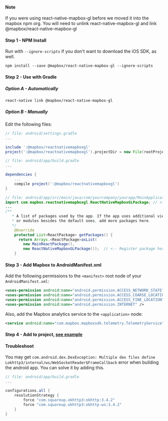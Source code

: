 #### Note

If you were using react-native-mapbox-gl before we moved it into the mapbox npm org.
You will need to unlink react-native-mapbox-gl and link @mapbox/react-native-mapbox-gl

#### Step 1 - NPM Install

Run with ```--ignore-scripts``` if you don't want to download the iOS SDK, as well.

```shell
npm install --save @mapbox/react-native-mapbox-gl --ignore-scripts
```

#### Step 2 - Use with Gradle

##### Option A - Automatically

```shell
react-native link @mapbox/react-native-mapbox-gl
```

##### Option B - Manually

Edit the following files:

```gradle
// file: android/settings.gradle
...

include ':@mapbox/reactnativemapboxgl'
project(':@mapbox/reactnativemapboxgl').projectDir = new File(rootProject.projectDir, '../node_modules/@mapbox/react-native-mapbox-gl/android')
```

```gradle
// file: android/app/build.gradle
...

dependencies {
    ...
    compile project(':@mapbox/reactnativemapboxgl')
}
```

```java
// file: android/app/src/main/java/com/yourcompany/yourapp/MainApplication.java
import com.mapbox.reactnativemapboxgl.ReactNativeMapboxGLPackage; // <-- import
...
/**
   * A list of packages used by the app. If the app uses additional views
   * or modules besides the default ones, add more packages here.
   */
    @Override
    protected List<ReactPackage> getPackages() {
      return Arrays.<ReactPackage>asList(
        new MainReactPackage(),
        new ReactNativeMapboxGLPackage());  // <-- Register package here
    }
```

#### Step 3 - Add Mapbox to AndroidManifest.xml

Add the following permissions to the `<manifest>` root node of your `AndroidManifest.xml`:

```xml
<uses-permission android:name="android.permission.ACCESS_NETWORK_STATE" />
<uses-permission android:name="android.permission.ACCESS_COARSE_LOCATION" />
<uses-permission android:name="android.permission.ACCESS_FINE_LOCATION" />
<uses-permission android:name="android.permission.INTERNET" />
```

Also, add the Mapbox analytics service to the `<application>` node:

```xml
<service android:name="com.mapbox.mapboxsdk.telemetry.TelemetryService"/>
```

#### Step 4 - Add to project, [see example](../example.js)

#### Troubleshoot

You may get `com.android.dex.DexException: Multiple dex files define Lokhttp3/internal/ws/WebSocketReader$FrameCallback`
error when building the android app. You can solve it by adding this.
```gradle
// file: android/app/build.gradle
...

configurations.all {
    resolutionStrategy {
        force "com.squareup.okhttp3:okhttp:3.4.2"
        force "com.squareup.okhttp3:okhttp-ws:3.4.2"
    }
}
```
